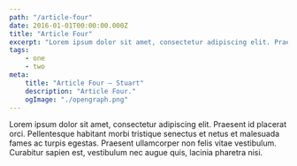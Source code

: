 ```yaml
---
path: "/article-four"
date: 2016-01-01T00:00:00.000Z
title: "Article Four"
excerpt: "Lorem ipsum dolor sit amet, consectetur adipiscing elit. Praesent id placerat orci. Pellentesque habitant morbi tristique senectus et netus et malesuada fames ac turpis egestas. Praesent ullamcorper non felis vitae vestibulum. Curabitur sapien est, vestibulum nec augue quis, lacinia pharetra nisi."
tags:
    - one
    - two
meta:
    title: "Article Four — Stuart"
    description: "Article Four."
    ogImage: "./opengraph.png"
---
```


Lorem ipsum dolor sit amet, consectetur adipiscing elit. Praesent id placerat orci. Pellentesque habitant morbi tristique senectus et netus et malesuada fames ac turpis egestas. Praesent ullamcorper non felis vitae vestibulum. Curabitur sapien est, vestibulum nec augue quis, lacinia pharetra nisi.
